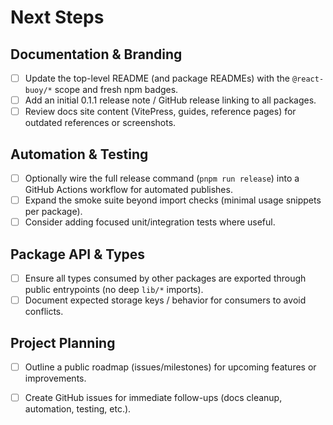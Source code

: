 # Next Steps

## Documentation & Branding
- [ ] Update the top-level README (and package READMEs) with the `@react-buoy/*` scope and fresh npm badges.
- [ ] Add an initial 0.1.1 release note / GitHub release linking to all packages.
- [ ] Review docs site content (VitePress, guides, reference pages) for outdated references or screenshots.

## Automation & Testing
- [ ] Optionally wire the full release command (`pnpm run release`) into a GitHub Actions workflow for automated publishes.
- [ ] Expand the smoke suite beyond import checks (minimal usage snippets per package).
- [ ] Consider adding focused unit/integration tests where useful.

## Package API & Types
- [ ] Ensure all types consumed by other packages are exported through public entrypoints (no deep `lib/*` imports).
- [ ] Document expected storage keys / behavior for consumers to avoid conflicts.

## Project Planning
- [ ] Outline a public roadmap (issues/milestones) for upcoming features or improvements.
- [ ] Create GitHub issues for immediate follow-ups (docs cleanup, automation, testing, etc.).

